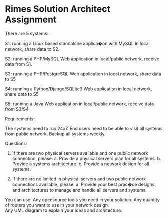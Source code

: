 # Rimes Solution Architect Assignment

There are 5 systems: 

S1: running a Linux based standalone applica�on with MySQL in local network, share data to S2. 

S2: running a PHP/MySQL Web application in local/public network, receive data from S1. 

S3: running a PHP/PostgreSQL Web application in local network, share data to S5 

S4: running a Python/Django/SQLite3 Web application in local network, share data to S5 

S5: running a Java Web application in local/public network, receive data from S3/S4 

Requirements: 

The systems need to run 24x7. 
End users need to be able to visit all systems from public network. 
Backup all systems weekly. 

Questions:

1. If there are two physical servers available and one public network connection, please: 
a. Provide a physical servers plan for all systems. 
b. Provide a systems architecture. 
c. Provide a network design for all systems. 

2. If there are no limited in physical servers and two public network connections available, please: 
a. Provide your best prac�ce designs and architectures to manage and handle all servers 
and systems.

You can use: 
Any opensource tools you need in your solution. 
Any quantity of routers you want to use in your network design.  
Any UML diagram to explain your ideas and architecture.
